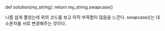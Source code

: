 def solution(my_string):
    return my_string.swapcase()

나름 쉽게 풀었는데 위의 코드를 보고 아직 부족함이 많음을 느낀다.
swapcase()는 대소문자를 서로 변경해주는 것이다.